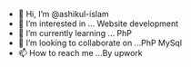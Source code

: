 - 👋 Hi, I’m @ashikul-islam
- 👀 I’m interested in ... Website development
- 🌱 I’m currently learning ... PhP
- 💞️ I’m looking to collaborate on ...PhP MySql
- 📫 How to reach me ...By upwork

<!---
ashikul-islam/ashikul-islam is a ✨ special ✨ repository because its `README.md` (this file) appears on your GitHub profile.
You can click the Preview link to take a look at your changes.
--->
